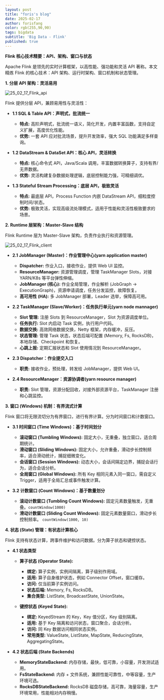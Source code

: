 ```yaml
---
layout: post
title: "foris's blog"
date: 2025-02-17
author: forisfang 
color: rgb(255,90,90)
tags: bigdata 
subtitle: 'Big Data - Flink'
published: true
---
```



**Flink 核心技术精要：API、架构、窗口与状态**

Apache Flink 是领先的实时计算框架，以高性能、强功能和灵活 API 著称。本文精炼 Flink 的核心技术：API 架构、运行时架构、窗口机制和状态管理。

**1. 分层 API 架构：灵活易用**

![25_02_17_Flink_api](../../../assets/202502/25_02_17_Flink_api.png)

Flink 提供分层 API，兼顾易用性与灵活性：

*   **1.1 SQL & Table API：声明式，批流统一**

    *   **特点:** 高阶声明式，批流统一语义，简化开发，内置丰富函数，支持自定义扩展，高度优化性能。
    *   **优势:**  一套 API 应对批流场景，提升开发效率，强大 SQL 功能满足多样查询。

*   **1.2 DataStream & DataSet API：核心 API，灵活转换**

    *   **特点:** 核心命令式 API，Java/Scala 调用，丰富数据转换算子，支持有界/无界数据。
    *   **优势:** 灵活构建复杂数据处理逻辑，底层控制能力强，可精细调优。

*   **1.3 Stateful Stream Processing：底层 API，极致灵活**

    *   **特点:** 最底层 API，Process Function 内嵌 DataStream API，细粒度控制时间/状态。
    *   **优势:** 极致灵活，实现高级流处理模式，适用于性能和灵活性极致要求的场景。

**2. Runtime 层架构：Master-Slave 结构**

Flink Runtime 层为 Master-Slave 架构，负责作业执行和资源管理。

![25_02_17_Flink_client](../../../assets/202502/25_02_17_Flink_client.png)

*   **2.1 JobManager (Master)：作业管理中心(yarn application master)**

    *   **Dispatcher:**  作业入口，接收作业，提供 Web UI 监控。
    *   **ResourceManager:**  资源管理调度，管理 TaskManager Slots，对接 YARN/K8s 等平台弹性伸缩。
    *   **JobManager (核心):**  作业全局管理，作业解析 (JobGraph -> ExecutionGraph)，资源申请调度，任务分发监控，故障恢复。
    *   **高可用性 (HA):** 多 JobManager 部署，Leader 选举，保障高可用。

*   **2.2 TaskManager (Slave/Worker)：任务执行单元(yarn node mannager)**

    *   **Slot 管理:**  注册 Slots 到 ResourceManager，Slot 为资源调度单位。
    *   **任务执行:**  Slot 内启动 Task 实例，执行用户代码。
    *   **数据交换:**  高效网络数据交换，Netty 框架，内存缓冲，反压。
    *   **状态管理:**  管理 Task 状态，状态后端可配置 (Memory, Fs, RocksDB)，本地存储、Checkpoint 和恢复。
    *   **心跳上报:**  定期汇报状态和 Slot 使用情况到 ResourceManager。

*   **2.3 Dispatcher：作业提交入口**

    *   **职责:** 接收作业，预处理，转发给 JobManager，提供 Web UI。

*   **2.4 ResourceManager：资源协调者(yarn resource manager)**

    *   **职责:** Slot 管理，资源分配回收，对接外部资源平台，TaskManager 注册和心跳监控。

**3. 窗口 (Windows) 机制：有界流式计算**

Flink 窗口将无限流切分为有界窗口，进行有界计算。分为时间窗口和计数窗口。

*   **3.1 时间窗口 (Time Windows)：基于时间划分**

    *   **滚动窗口 (Tumbling Windows):** 固定大小，无重叠，独立窗口，适合周期统计。
    *   **滑动窗口 (Sliding Windows):** 固定大小，允许重叠，滑动步长控制频率，适合滑动统计，捕捉细微变化。
    *   **会话窗口 (Session Windows):**  动态大小，会话间隔定边界，捕捉会话行为，适合会话分析。
    *   **全局窗口 (Global Windows):**  所有 Key 相同元素入同一窗口，需自定义 Trigger，适用于全局汇总或事件触发计算。

*   **3.2 计数窗口 (Count Windows)：基于数量划分**

    *   **滚动计数窗口 (Tumbling Count Windows):**  固定元素数量触发，无重叠。`countWindow(1000)`
    *   **滑动计数窗口 (Sliding Count Windows):**  固定元素数量窗口，滑动步长控制频率。 `countWindow(1000, 10)`

**4. 状态 (State) 管理：有状态计算核心**

Flink 支持有状态计算，跨事件维护和访问数据。分为算子状态和键控状态。

*   **4.1 状态类型**

    *   **算子状态 (Operator State):**
        *   **绑定:** 算子实例，实例间隔离，算子级别作用域。
        *   **适用:** 算子自身维护状态，例如 Connector Offset，窗口缓存。
        *   **访问:** 仅当前算子实例访问。
        *   **状态后端:** Memory, Fs, RocksDB。
        *   **集合类型:** ListState, BroadcastState, UnionState。

    *   **键控状态 (Keyed State):**
        *   **绑定:** KeyedStream 的 Key，Key 值分区，Key 级别隔离。
        *   **适用:** 基于 Key 隔离和访问状态，窗口聚合，会话分析。
        *   **访问:** 同 Key 数据访问相同状态实例。
        *   **常用类型:** ValueState, ListState, MapState, ReducingState, AggregatingState。

*   **4.2 状态后端 (State Backends)**

    *   **MemoryStateBackend:**  内存存储，最快，低可靠，小容量，开发测试适用。
    *   **FsStateBackend:**  内存 + 文件系统，兼顾性能可靠性，中等容量，生产环境可选。
    *   **RocksDBStateBackend:**  RocksDB 磁盘存储，高可靠，海量容量，生产环境常用，性能相对内存稍慢。

